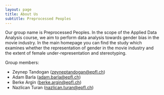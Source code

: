 ```yaml
---
layout: page
title: About Us
subtitle: Preprocessed Peoples
---
```


Our group name is Preprocessed Peoples. In the scope of the Applied Data Analysis course, we aim to perform data analysis towards gender bias in the movie industry. In the main homepage you can find the study which examines whether the representation of gender in the movie industry and the extent of female under-representation and stereotyping.

Group members:
- Zeynep Tandogan (zeyneptandogan@epfl.ch)
- Adam Barla (adam.barla@epfl.ch)
- Berke Argin (berke.argin@epfl.ch)
- Nazlican Turan (nazlican.turan@epfl.ch)